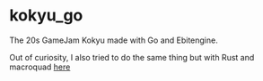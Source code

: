 # kokyu_go
The 20s GameJam Kokyu made with Go and Ebitengine.

Out of curiosity, I also tried to do the same thing but with Rust and macroquad [here](https://github.com/LittleB0xes/kokyu_rs)
